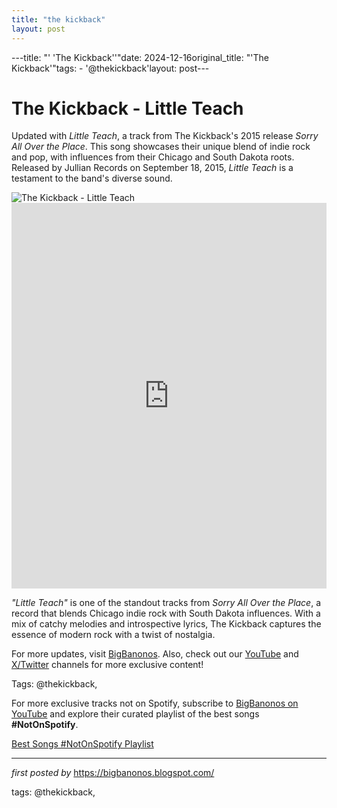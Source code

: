 ```yaml
---
title: "the kickback"
layout: post
---
```

---title: "' 'The Kickback''"date: 2024-12-16original_title: "'The Kickback'"tags:  - '@thekickback'layout: post---<!-- Title of the Post --><h1 >The Kickback - Little Teach</h1> <!-- Introductory Text --><p >Updated with *Little Teach*, a track from The Kickback's 2015 release *Sorry All Over the Place*. This song showcases their unique blend of indie rock and pop, with influences from their Chicago and South Dakota roots. Released by Jullian Records on September 18, 2015, *Little Teach* is a testament to the band's diverse sound.</p> <!-- Featured Image --><div > <img src="https://cdn-images.dzcdn.net/images/cover/438b0981563685d212ba34422c9c11fe/0x1900-000000-80-0-0.jpg" alt="The Kickback - Little Teach" /></div> <!-- YouTube Video Embed --><div > <iframe width="100%" height="617" src="https://www.youtube.com/embed/81ZJknnrWmM" title="Little Teach" frameborder="0" allow="accelerometer; autoplay; clipboard-write; encrypted-media; gyroscope; picture-in-picture; web-share" referrerpolicy="strict-origin-when-cross-origin" allowfullscreen></iframe></div> <!-- Song Information --><div > <p><em>"Little Teach"</em> is one of the standout tracks from *Sorry All Over the Place*, a record that blends Chicago indie rock with South Dakota influences. With a mix of catchy melodies and introspective lyrics, The Kickback captures the essence of modern rock with a twist of nostalgia.</p></div> <!-- Footer Links --><div > <p>For more updates, visit <a href="https://bigbanonos.blogspot.com/" target="_blank">BigBanonos</a>. Also, check out our <a href="https://www.youtube.com/@BigBanonos" target="_blank">YouTube</a> and <a href="https://x.com/bigbanonos" target="_blank">X/Twitter</a> channels for more exclusive content!</p></div> <!-- Tags --><p >Tags: @thekickback,</p><!--Subscribe and Playlist Links--><div>    <p>For more exclusive tracks not on Spotify, subscribe to <a href="https://www.youtube.com/@BigBanonos" target="_blank">BigBanonos on YouTube</a> and explore their curated playlist of the best songs <strong>#NotOnSpotify</strong>.</p>    <p><a href="https://www.youtube.com/playlist?list=PLtuNtuTatqI0kFahUCbtbfenC_ET5O_tr" target="_blank">Best Songs #NotOnSpotify Playlist<br /></a></p></div><hr /><p><em>first posted by</em> <a href="https://bigbanonos.blogspot.com/" rel="noopener" target="_new">https://bigbanonos.blogspot.com/</a></p><p>tags: @thekickback,</p>
